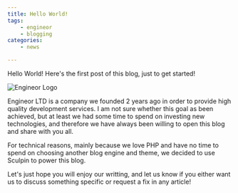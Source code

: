 ```yaml
---
title: Hello World!
tags:
    - engineor
    - blogging
categories:
    - news

---
```

Hello World!
Here's the first post of this blog, just to get started!

![Engineor Logo](https://static-lab.engineor.com/hello-world/logo-blue.png)

Engineor LTD is a company we founded 2 years ago in order to provide high quality development services. I am not sure whether this goal as been achieved, but at least we had some time to spend on investing new technologies, and therefore we have always been willing to open this blog and share with you all.

For technical reasons, mainly because we love PHP and have no time to spend on choosing another blog engine and theme, we decided to use Sculpin to power this blog.

Let's just hope you will enjoy our writting, and let us know if you either want us to discuss something specific or request a fix in any article!